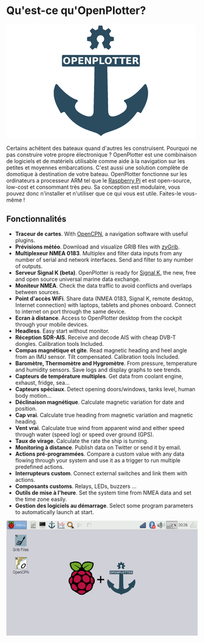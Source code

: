 # Qu'est-ce qu'OpenPlotter?

![OpenPlotter logo](openplotter500x300.png)

Certains achêtent des bateaux quand d'autres les construisent. Pourquoi ne pas construire votre propre électronique ?
OpenPlotter est une combinaison de logiciels et de matériels utilisable comme aide à la navigation sur les petites et moyennes embarcations. C'est aussi une solution complète de domotique à destination de votre bateau. OpenPlotter fonctionne sur les ordinateurs a processeur ARM tel que le [Raspberry Pi](https://www.raspberrypi.org/) et est open-source, low-cost et consommant très peu. Sa conception est modulaire, vous pouvez donc n'installer et n'utiliser que ce qui vous est utile. Faites-le vous-même !

## Fonctionnalités

* **Traceur de cartes**. With [OpenCPN](http://opencpn.org), a navigation software with useful plugins.
* **Prévisions météo**. Download and visualize GRIB files with [zyGrib](http://www.zygrib.org).
* **Multiplexeur NMEA 0183**. Multiplex and filter data inputs from any number of serial and network interfaces. Send and filter to any number of outputs.
* **Serveur Signal K (beta)**. OpenPlotter is ready for [Signal K](http://signalk.org/), the new, free and open source universal marine data exchange.
* **Moniteur NMEA**. Check the data traffic to avoid conflicts and overlaps between sources.
* **Point d'accès WiFi**. Share data (NMEA 0183, Signal K, remote desktop, Internet connection) with laptops, tablets and phones onboard. Connect to internet on port through the same device.
* **Ecran à distance**. Access to OpenPlotter desktop from the cockpit through your mobile devices.
* **Headless**. Easy start without monitor.
* **Réception SDR-AIS**. Receive and decode AIS with cheap DVB-T dongles. Calibration tools Included.
* **Compas magnétique et gite**. Read magnetic heading and heel angle from an IMU sensor. Tilt compensated. Calibration tools Included.
* **Baromètre, Thermomètre and Hygromètre**. From pressure, temperature and humidity sensors. Save logs and display graphs to see trends.
* **Capteurs de température multiples**. Get data from coolant engine, exhaust, fridge, sea...
* **Capteurs spéciaux**. Detect opening doors/windows, tanks level, human body motion...
* **Déclinaison magnétique**. Calculate magnetic variation for date and position.
* **Cap vrai**. Calculate true heading from magnetic variation and magnetic heading.
* **Vent vrai**. Calculate true wind from apparent wind and either speed through water (speed log) or speed over ground (GPS).
* **Taux de virage**. Calculate the rate the ship is turning.
* **Monitoring à distance**. Publish data on Twitter or send it by email.
* **Actions pré-programmées**. Compare a custom value with any data flowing through your system and use it as a trigger to run multiple predefined actions.
* **Interrupteurs custom**. Connect external switches and link them with actions.
* **Composants customs**. Relays, LEDs, buzzers ...
* **Outils de mise à l'heure**. Set the system time from NMEA data and set the time zone easily.
* **Gestion des logiciels au démarrage**. Select some program parameters to automatically launch at start.

![OpenPlotter desktop](openplotter.png)